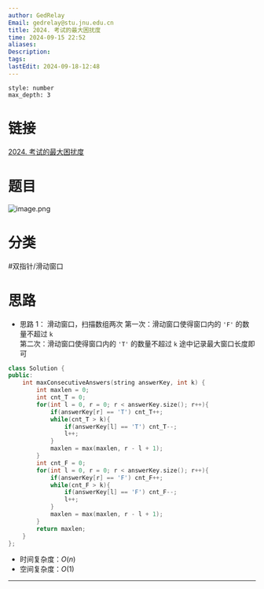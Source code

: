 ```yaml
---
author: GedRelay
Email: gedrelay@stu.jnu.edu.cn
title: 2024. 考试的最大困扰度
time: 2024-09-15 22:52
aliases: 
Description: 
tags: 
lastEdit: 2024-09-18-12:48
---
```


```toc
style: number
max_depth: 3
```

# 链接
[2024. 考试的最大困扰度](https://leetcode.cn/problems/maximize-the-confusion-of-an-exam/) 

# 题目
![image.png](https://ged-pic-bed.oss-cn-guangzhou.aliyuncs.com/img/202409152252913.png)


# 分类
#双指针/滑动窗口 

# 思路
- 思路 1：
滑动窗口，扫描数组两次
第一次：滑动窗口使得窗口内的 `'F'` 的数量不超过 `k`  
第二次：滑动窗口使得窗口内的 `'T'` 的数量不超过 `k` 
途中记录最大窗口长度即可


```cpp
class Solution {
public:
    int maxConsecutiveAnswers(string answerKey, int k) {
        int maxlen = 0;
        int cnt_T = 0;
        for(int l = 0, r = 0; r < answerKey.size(); r++){
            if(answerKey[r] == 'T') cnt_T++;
            while(cnt_T > k){
                if(answerKey[l] == 'T') cnt_T--;
                l++;
            }
            maxlen = max(maxlen, r - l + 1);
        }
        int cnt_F = 0;
        for(int l = 0, r = 0; r < answerKey.size(); r++){
            if(answerKey[r] == 'F') cnt_F++;
            while(cnt_F > k){
                if(answerKey[l] == 'F') cnt_F--;
                l++;
            }
            maxlen = max(maxlen, r - l + 1);
        }
        return maxlen;
    }
};
```


- 时间复杂度：${O\left( n \right)  }$ 
- 空间复杂度：${O\left( 1 \right)  }$ 


---

